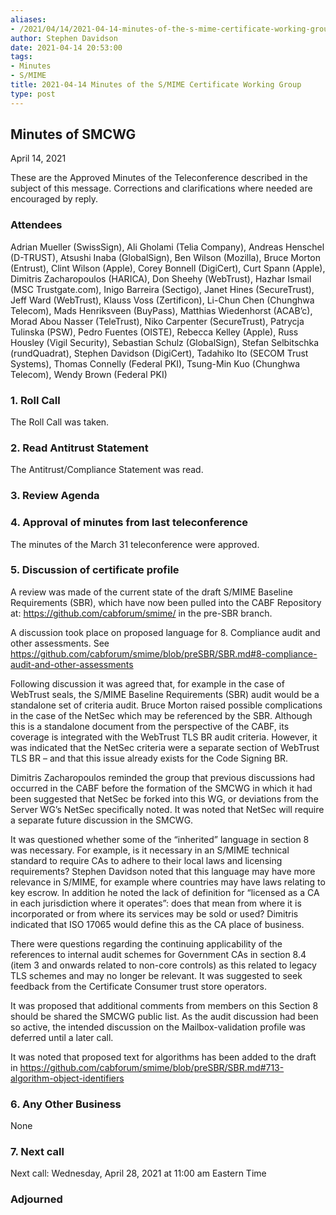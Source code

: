 ```yaml
---
aliases:
- /2021/04/14/2021-04-14-minutes-of-the-s-mime-certificate-working-group/
author: Stephen Davidson
date: 2021-04-14 20:53:00
tags:
- Minutes
- S/MIME
title: 2021-04-14 Minutes of the S/MIME Certificate Working Group
type: post
---
```


## Minutes of SMCWG

April 14, 2021

These are the Approved Minutes of the Teleconference described in the subject of this message. Corrections and clarifications where needed are encouraged by reply.

### Attendees

Adrian Mueller (SwissSign), Ali Gholami (Telia Company), Andreas Henschel (D-TRUST), Atsushi Inaba (GlobalSign), Ben Wilson (Mozilla), Bruce Morton (Entrust), Clint Wilson (Apple), Corey Bonnell (DigiCert), Curt Spann (Apple), Dimitris Zacharopoulos (HARICA), Don Sheehy (WebTrust), Hazhar Ismail (MSC Trustgate.com), Inigo Barreira (Sectigo), Janet Hines (SecureTrust), Jeff Ward (WebTrust), Klauss Voss (Zertificon), Li-Chun Chen (Chunghwa Telecom), Mads Henriksveen (BuyPass), Matthias Wiedenhorst (ACAB’c), Morad Abou Nasser (TeleTrust), Niko Carpenter (SecureTrust), Patrycja Tulinska (PSW), Pedro Fuentes (OISTE), Rebecca Kelley (Apple), Russ Housley (Vigil Security), Sebastian Schulz (GlobalSign), Stefan Selbitschka (rundQuadrat), Stephen Davidson (DigiCert), Tadahiko Ito (SECOM Trust Systems), Thomas Connelly (Federal PKI), Tsung-Min Kuo (Chunghwa Telecom), Wendy Brown (Federal PKI)

### 1. Roll Call

The Roll Call was taken.

### 2. Read Antitrust Statement

The Antitrust/Compliance Statement was read.

### 3. Review Agenda

### 4. Approval of minutes from last teleconference

The minutes of the March 31 teleconference were approved.

### 5. Discussion of certificate profile

A review was made of the current state of the draft S/MIME Baseline Requirements (SBR), which have now been pulled into the CABF Repository at: https://github.com/cabforum/smime/ in the pre-SBR branch.

A discussion took place on proposed language for 8. Compliance audit and other assessments.
See https://github.com/cabforum/smime/blob/preSBR/SBR.md#8-compliance-audit-and-other-assessments

Following discussion it was agreed that, for example in the case of WebTrust seals, the S/MIME Baseline Requirements (SBR) audit would be a standalone set of criteria audit. Bruce Morton raised possible complications in the case of the NetSec which may be referenced by the SBR. Although this is a standalone document from the perspective of the CABF, its coverage is integrated with the WebTrust TLS BR audit criteria. However, it was indicated that the NetSec criteria were a separate section of WebTrust TLS BR – and that this issue already exists for the Code Signing BR.

Dimitris Zacharopoulos reminded the group that previous discussions had occurred in the CABF before the formation of the SMCWG in which it had been suggested that NetSec be forked into this WG, or deviations from the Server WG’s NetSec specifically noted. It was noted that NetSec will require a separate future discussion in the SMCWG.

It was questioned whether some of the “inherited” language in section 8 was necessary. For example, is it necessary in an S/MIME technical standard to require CAs to adhere to their local laws and licensing requirements? Stephen Davidson noted that this language may have more relevance in S/MIME, for example where countries may have laws relating to key escrow. In addition he noted the lack of definition for “licensed as a CA in each jurisdiction where it operates”: does that mean from where it is incorporated or from where its services may be sold or used? Dimitris indicated that ISO 17065 would define this as the CA place of business.

There were questions regarding the continuing applicability of the references to internal audit schemes for Government CAs in section 8.4 (item 3 and onwards related to non-core controls) as this related to legacy TLS schemes and may no longer be relevant. It was suggested to seek feedback from the Certificate Consumer trust store operators.

It was proposed that additional comments from members on this Section 8 should be shared the SMCWG public list. As the audit discussion had been so active, the intended discussion on the Mailbox-validation profile was deferred until a later call.

It was noted that proposed text for algorithms has been added to the draft in https://github.com/cabforum/smime/blob/preSBR/SBR.md#713-algorithm-object-identifiers

### 6. Any Other Business

None

### 7. Next call

Next call: Wednesday, April 28, 2021 at 11:00 am Eastern Time

### Adjourned
